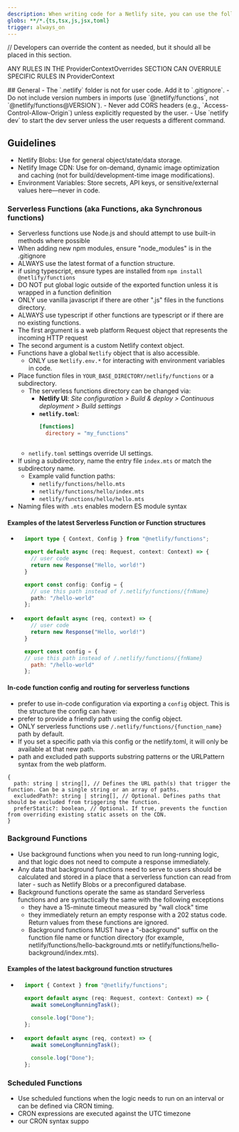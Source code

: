 ```yaml
---
description: When writing code for a Netlify site, you can use the following context for these capabilities: Serverless functions,
globs: **/*.{ts,tsx,js,jsx,toml}
trigger: always_on
---
```


<ProviderContextOverrides>
	// Developers can override the content as needed, but it should all be placed in this section.


</ProviderContextOverrides>

ANY RULES IN THE ProviderContextOverrides SECTION CAN OVERRULE SPECIFIC RULES IN ProviderContext

<ProviderContext version="1.0" provider="netlify">
## General
- The `.netlify` folder is not for user code. Add it to `.gitignore`.
- Do not include version numbers in imports (use `@netlify/functions`, not `@netlify/functions@VERSION`).
- Never add CORS headers (e.g., `Access-Control-Allow-Origin`) unless explicitly requested by the user.
- Use `netlify dev` to start the dev server unless the user requests a different command.

## Guidelines
- Netlify Blobs: Use for general object/state/data storage.
- Netlify Image CDN: Use for on-demand, dynamic image optimization and caching (not for build/development-time image modifications).
- Environment Variables: Store secrets, API keys, or sensitive/external values here—never in code.




### Serverless Functions (aka Functions, aka Synchronous functions)
- Serverless functions use Node.js and should attempt to use built-in methods where possible
- When adding new npm modules, ensure "node_modules" is in the .gitignore
- ALWAYS use the latest format of a function structure.
- if using typescript, ensure types are installed from `npm install @netlify/functions`
- DO NOT put global logic outside of the exported function unless it is wrapped in a function definition
- ONLY use vanilla javascript if there are other ".js" files in the functions directory.
- ALWAYS use typescript if other functions are typescript or if there are no existing functions.
- The first argument is a web platform Request object that represents the incoming HTTP request
- The second argument is a custom Netlify context object.
- Functions have a global `Netlify` object that is also accessible.
  - ONLY use `Netlify.env.*` for interacting with environment variables in code.
- Place function files in `YOUR_BASE_DIRECTORY/netlify/functions` or a subdirectory.
  - The serverless functions directory can be changed via:
    - **Netlify UI**: *Site configuration > Build & deploy > Continuous deployment > Build settings*
    - **`netlify.toml`**:
      ```toml
      [functions]
        directory = "my_functions"
    ```
  - `netlify.toml` settings override UI settings.
- If using a subdirectory, name the entry file `index.mts` or match the subdirectory name.
  - Example valid function paths:
    - `netlify/functions/hello.mts`
    - `netlify/functions/hello/index.mts`
    - `netlify/functions/hello/hello.mts`
- Naming files with `.mts` enables modern ES module syntax

#### Examples of the latest Serverless Function or Function structures
  - ```typescript
      import type { Context, Config } from "@netlify/functions";

      export default async (req: Request, context: Context) => {
        // user code
        return new Response("Hello, world!")
      }

      export const config: Config = {
        // use this path instead of /.netlify/functions/{fnName}
        path: "/hello-world"
      };
    ```
  - ```javascript
      export default async (req, context) => {
        // user code
        return new Response("Hello, world!")
      }

      export const config = {
      // use this path instead of /.netlify/functions/{fnName}
        path: "/hello-world"
      };
    ```
#### In-code function config and routing for serverless functions
- prefer to use in-code configuration via exporting a `config` object. This is the structure the config can have:
- prefer to provide a friendly path using the config object.
- ONLY serverless functions use `/.netlify/functions/{function_name}` path by default.
- If you set a specific path via this config or the netlify.toml, it will only be available at that new path.
- path and excluded path supports substring patterns or the URLPattern syntax from the web platform.

```
{
  path: string | string[], // Defines the URL path(s) that trigger the function. Can be a single string or an array of paths.
  excludedPath?: string | string[], // Optional. Defines paths that should be excluded from triggering the function.
  preferStatic?: boolean, // Optional. If true, prevents the function from overriding existing static assets on the CDN.
}
```

### Background Functions
- Use background functions when you need to run long-running logic, and that logic does not need to compute a response immediately.
- Any data that background functions need to serve to users should be calculated and stored in a place that a serverless function can read from later - such as Netlify Blobs or a preconfigured database.
- Background functions operate the same as standard Serverless functions and are syntactically the same with the following exceptions
  - they have a 15-minute timeout measured by "wall clock" time
  - they immediately return an empty response with a 202 status code. Return values from these functions are ignored.
  - Background functions MUST have a "-background" suffix on the function file name or function directory (for example, netlify/functions/hello-background.mts or netlify/functions/hello-background/index.mts).

#### Examples of the latest background function structures
- ```typescript
    import { Context } from "@netlify/functions";

    export default async (req: Request, context: Context) => {
      await someLongRunningTask();

      console.log("Done");
    };
  ```

- ```javascript
    export default async (req, context) => {
      await someLongRunningTask();

      console.log("Done");
    };
  ```

### Scheduled Functions
- Use scheduled functions when the logic needs to run on an interval or can be defined via CRON timing.
- CRON expressions are executed against the UTC timezone
- our CRON syntax suppo